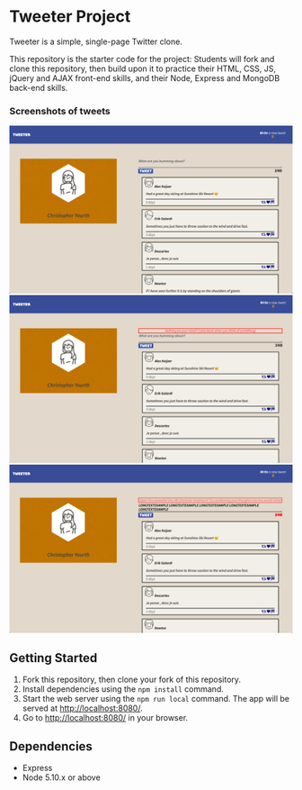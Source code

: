 # Tweeter Project

Tweeter is a simple, single-page Twitter clone.

This repository is the starter code for the project: Students will fork and clone this repository, then build upon it to practice their HTML, CSS, JS, jQuery and AJAX front-end skills, and their Node, Express and MongoDB back-end skills.


### Screenshots of tweets

!["Screenshot of TWEETER page"](https://github.com/Yourthy/tweeter/blob/master/docs/tweet-box1.png)
!["Screenshot of TWEETER page with validation error (nothing entered into text area"](https://github.com/Yourthy/tweeter/blob/master/docs/tweet-box2.png)
!["Screenshot of TWEETER page with validation error (number of characters was more than 140"](https://github.com/Yourthy/tweeter/blob/master/docs/tweet-box3.png)

## Getting Started

1. Fork this repository, then clone your fork of this repository.
2. Install dependencies using the `npm install` command.
3. Start the web server using the `npm run local` command. The app will be served at <http://localhost:8080/>.
4. Go to <http://localhost:8080/> in your browser.

## Dependencies

- Express
- Node 5.10.x or above
